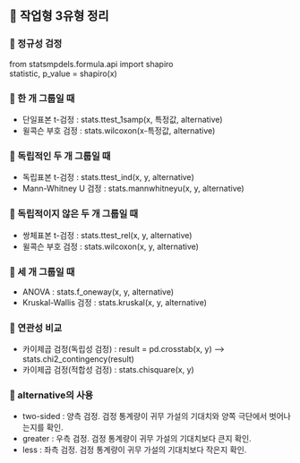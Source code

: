 ## 🚀 작업형 3유형 정리
### 🚀 정규성 검정
from statsmpdels.formula.api import shapiro  
statistic, p_value = shapiro(x)
### 🚀 한 개 그룹일 때 
- 단일표본 t-검정 : stats.ttest_1samp(x, 특정값, alternative)
- 윌콕슨 부호 검정 : stats.wilcoxon(x-특정값, alternative)
### 🚀 독립적인 두 개 그룹일 때
- 독립표본 t-검정 : stats.ttest_ind(x, y, alternative)
- Mann-Whitney U 검정 : stats.mannwhitneyu(x, y, alternative)
### 🚀 독립적이지 않은 두 개 그룹일 때 
- 쌍체표본 t-검정 : stats.ttest_rel(x, y, alternative)
- 윌콕슨 부호 검정 : stats.wilcoxon(x, y, alternative)
### 🚀 세 개 그룹일 때 
- ANOVA : stats.f_oneway(x, y, alternative)
- Kruskal-Wallis 검정 : stats.kruskal(x, y, alternative)
### 🚀 연관성 비교
- 카이제곱 검정(독립성 검정) : result = pd.crosstab(x, y) --> stats.chi2_contingency(result)
- 카이제곱 검정(적합성 검정) : stats.chisquare(x, y)
### 🚀 alternative의 사용
- two-sided : 양측 검정. 검정 통계량이 귀무 가설의 기대치와 양쪽 극단에서 벗어나는지를 확인.
- greater : 우측 검정. 검정 통계량이 귀무 가설의 기대치보다 큰지 확인.
- less : 좌측 검정. 검정 통계량이 귀무 가설의 기대치보다 작은지 확인.
